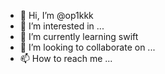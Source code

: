 - 👋 Hi, I’m @op1kkk
- 👀 I’m interested in ...
- 🌱 I’m currently learning swift
- 💞️ I’m looking to collaborate on ...
- 📫 How to reach me ...

<!---
op1kkk/op1kkk is a ✨ special ✨ repository because its `README.md` (this file) appears on your GitHub profile.
You can click the Preview link to take a look at your changes.
--->
